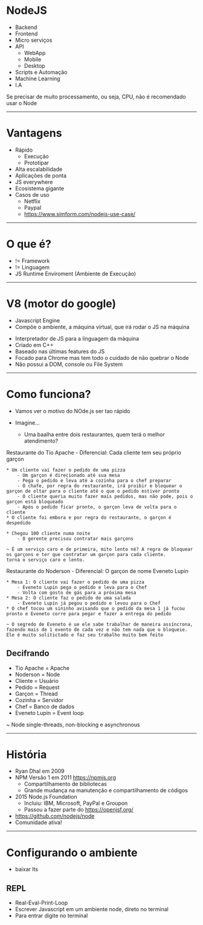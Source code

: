 # NodeJS

* Backend
* Frontend
* Micro serviços
* API
    - WebApp
    - Mobile
    - Desktop
* Scripts e Automação
* Machine Learning
* I.A

Se precisar de muito processamento, ou seja, CPU, não é recomendado usar o Node
_________________________________________________________________________________________________

# Vantagens

* Rápido
    - Execução
    - Prototipar
* Alta escalabilidade
* Aplicações de ponta
* JS everywhere
* Ecosistema gigante
* Casos de uso
    - Netflix
    - Paypal
    - https://www.simform.com/nodejs-use-case/
_________________________________________________________________________________________________

# O que é?

* != Framework
* != Linguagem
* JS Runtime Enviroment (Ambiente de Execução)
_________________________________________________________________________________________________

# V8 (motor do google)

* Javascript Engine
* Compõe o ambiente, a máquina virtual, que irá rodar o JS na máquina

- Interpretador de JS para a linguagem da máquina
- Criado em C++
- Baseado nas últimas features do JS
- Focado para Chrome mas tem todo o cuidado de não quebrar o Node
- Não possui a DOM, console ou File System
_________________________________________________________________________________________________

# Como funciona?

* Vamos ver o motivo do NOde.js ser tao rápido

* Imagine...
    - Uma baalha entre dois restaurantes, quem terá o melhor atendimento?

Restaurante do Tio Apache
    - Diferencial: Cada cliente tem seu próprio garçon

    * Um cliente vai fazer o pedido de uma pizza
        - Um garçon é direcionado até sua mesa
        - Pega o pedido e leva até a cozinha para o chef preparar
        - O chafe, por regra do restaurante, irá proibir e bloquear o garçon de oltar para o cliente até o que o pedido estiver pronto
        - O cliente queria muito fazer mais pedidos, mas não pode, pois o garçon está bloqueado
        - Após o pedido ficar pronto, o garçon leva de volta para o cliente
    * O cliente foi embora e por regra do restaurante, o garçon é despedido

    * Chegou 100 cliente numa noite
        - O gerente precisou contratar mais garçons

    ~ É um serviço caro e de primeira, mito lento né? A regra de bloquear os garçons e ter que contratar um garçon para cada cliente.
    torna o serviço caro e lento.

Restaurante do Noderson
    - Diferencial: O garçon de nome Eveneto Lupin

    * Mesa 1: O cliente vai fazer o pedido de uma pizza
        - Eveneto Lupin pega o pedido e leva para o Chef
        - Volta com gosto de gás para a próxima mesa
    * Mesa 2: O cliente faz o pedido de uma salada
        - Eveneto Lupin já pegou o pedido e levou para o Chef
    * O chef tocou um sininho avisando que o pedido da mesa 1 já fucou pronto e Eveneto corre para pegar e fazer a entrega do pedido    

    ~ O segredo de Eveneto é ue ele sabe trabalhar de maneira assíncrona, fazendo mais de 1 evento de cada vez e não tem nada que o bloqueie.
    Ele é muito solitictado e faz seu trabalho muito bem feito

## Decifrando
* Tio Apache = Apache
* Noderson = Node
* Cliente = Usuário
* Pedido = Request
* Garçon = Thread
* Cozinha = Servidor
* Chef = Banco de dados
* Eveneto Lupin = Event loop

~ Node single-threads, non-blocking e asynchronous
_________________________________________________________________________________________________

# História

* Ryan Dhal em 2009
* NPM Versão 1 em 2011 https://npmjs.org
    - Compartilhamento de bibliotecas
    - Grande mudança na manutenção e compartilhamento de códigos
* 2015 Node.js Foundation
    - Incluiu: IBM, Microsoft, PayPal e Groupon
    - Passou a fazer parte do https://openjsf.org/
* https://github.com/nodejs/node
* Comunidade ativa!
_________________________________________________________________________________________________

# Configurando o ambiente
- baixar lts

## REPL
* Real-Eval-Print-Loop
* Escrever Javascript em um ambiente node, direto no terminal
* Para entrar digite <node> no terminal